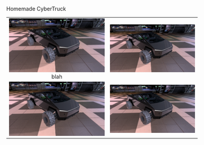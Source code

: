 Homemade CyberTruck


| | |
|:-------------------------:|:-------------------------:|
|<img width="1604" alt="cybertruck scene 1" src="https://github.com/SeymurD/homemade-cybertruck/blob/master/media/scenic_cybertruck_1.png">  blah |  <img width="1604" alt="screen shot 2017-08-07 at 12 18 15 pm" src="https://github.com/SeymurD/homemade-cybertruck/blob/master/media/scenic_cybertruck_1.png">|
|<img width="1604" alt="screen shot 2017-08-07 at 12 18 15 pm" src="https://github.com/SeymurD/homemade-cybertruck/blob/master/media/scenic_cybertruck_1.png">  |  <img width="1604" alt="screen shot 2017-08-07 at 12 18 15 pm" src="https://github.com/SeymurD/homemade-cybertruck/blob/master/media/scenic_cybertruck_1.png">|
